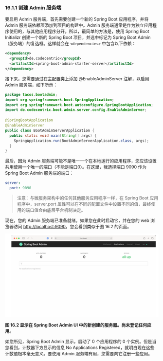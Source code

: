 ### 16.1.1 创建 Admin 服务端

要启用 Admin 服务端，首先需要创建一个新的 Spring Boot 应用程序，并将 Admin 服务端依赖项添加到项目的构建中。Admin 服务端通常是作为独立应用程序使用的，与其他应用程序分开。所以，最简单的方法是，使用 Spring Boot Initializr 创建一个新的 Spring Boot 项目，并选中标记为 Spring Boot Admin（服务端）的复选框。这样就会在 `<dependencies>` 中包含以下依赖：

```xml
<dependency>
  <groupId>de.codecentric</groupId>
  <artifactId>spring-boot-admin-starter-server</artifactId>
</dependency>
```

接下来，您需要通过在主配置类上添加 @EnableAdminServer 注解，以启用 Admin 服务端，如下所示：

```java
package tacos.bootadmin;
import org.springframework.boot.SpringApplication;
import org.springframework.boot.autoconfigure.SpringBootApplication;
import de.codecentric.boot.admin.server.config.EnableAdminServer;

@SpringBootApplication
@EnableAdminServer
public class BootAdminServerApplication {
  public static void main(String[] args) {
    SpringApplication.run(BootAdminServerApplication.class, args);
  }
}
```

最后，因为 Admin 服务端可能不是唯一一个在本地运行的应用程序，您应该设置共用使用一个唯一的端口（不能是端口0）。在这里，我选择端口 9090 作为 Spring Boot Admin 服务端的端口：

```yaml
server:
  port: 9090
```

> 注意：与微服务架构中的任何其他服务应用程序一样，在 Spring Boot 应用程序中，server.port 属性可以在不同的配置文件中设置不同的值，最终使用的端口值会由底层平台机制决定。

现在，您的 Admin 服务端已准备就绪。如果您在此时启动它，并在您的 web 浏览器访问 [http://localhost:9090](http://localhost:9090)，您会看到类似于图 16.2 的页面。

![](../../assets/16.2.png)

**图 16.2 显示在 Spring Boot Admin UI 中的新创建的服务器。尚未登记任何应用。** <br/>

如您所见，Spring Boot Admin 显示，启动了 0 个应用程序的 0 个实例。但是当您看到，计数器下方显示的信息 No Applications Registered，就明白现在这些计数值根本毫无意义。要使用 Admin 服务端有用，您需要向它注册一些应用。

